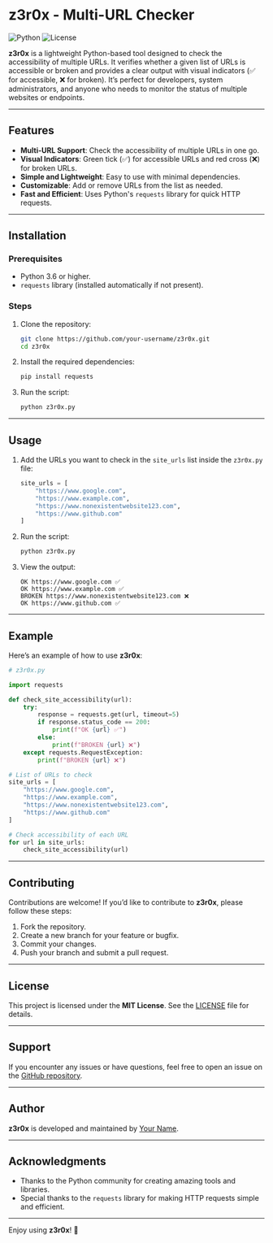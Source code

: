 # z3r0x - Multi-URL Checker

![Python](https://img.shields.io/badge/Python-3.6%2B-blue)
![License](https://img.shields.io/badge/License-MIT-green)

**z3r0x** is a lightweight Python-based tool designed to check the accessibility of multiple URLs. It verifies whether a given list of URLs is accessible or broken and provides a clear output with visual indicators (✅ for accessible, ❌ for broken). It’s perfect for developers, system administrators, and anyone who needs to monitor the status of multiple websites or endpoints.

---

## Features

- **Multi-URL Support**: Check the accessibility of multiple URLs in one go.
- **Visual Indicators**: Green tick (✅) for accessible URLs and red cross (❌) for broken URLs.
- **Simple and Lightweight**: Easy to use with minimal dependencies.
- **Customizable**: Add or remove URLs from the list as needed.
- **Fast and Efficient**: Uses Python's `requests` library for quick HTTP requests.

---

## Installation

### Prerequisites

- Python 3.6 or higher.
- `requests` library (installed automatically if not present).

### Steps

1. Clone the repository:
   ```bash
   git clone https://github.com/your-username/z3r0x.git
   cd z3r0x
   ```

2. Install the required dependencies:
   ```bash
   pip install requests
   ```

3. Run the script:
   ```bash
   python z3r0x.py
   ```

---

## Usage

1. Add the URLs you want to check in the `site_urls` list inside the `z3r0x.py` file:
   ```python
   site_urls = [
       "https://www.google.com",
       "https://www.example.com",
       "https://www.nonexistentwebsite123.com",
       "https://www.github.com"
   ]
   ```

2. Run the script:
   ```bash
   python z3r0x.py
   ```

3. View the output:
   ```
   OK https://www.google.com ✅
   OK https://www.example.com ✅
   BROKEN https://www.nonexistentwebsite123.com ❌
   OK https://www.github.com ✅
   ```

---

## Example

Here’s an example of how to use **z3r0x**:

```python
# z3r0x.py

import requests

def check_site_accessibility(url):
    try:
        response = requests.get(url, timeout=5)
        if response.status_code == 200:
            print(f"OK {url} ✅")
        else:
            print(f"BROKEN {url} ❌")
    except requests.RequestException:
        print(f"BROKEN {url} ❌")

# List of URLs to check
site_urls = [
    "https://www.google.com",
    "https://www.example.com",
    "https://www.nonexistentwebsite123.com",
    "https://www.github.com"
]

# Check accessibility of each URL
for url in site_urls:
    check_site_accessibility(url)
```

---

## Contributing

Contributions are welcome! If you’d like to contribute to **z3r0x**, please follow these steps:

1. Fork the repository.
2. Create a new branch for your feature or bugfix.
3. Commit your changes.
4. Push your branch and submit a pull request.

---

## License

This project is licensed under the **MIT License**. See the [LICENSE](LICENSE) file for details.

---

## Support

If you encounter any issues or have questions, feel free to open an issue on the [GitHub repository](https://github.com/your-username/z3r0x/issues).

---

## Author

**z3r0x** is developed and maintained by [Your Name](https://github.com/your-username).

---

## Acknowledgments

- Thanks to the Python community for creating amazing tools and libraries.
- Special thanks to the `requests` library for making HTTP requests simple and efficient.

---

Enjoy using **z3r0x**! 🚀
